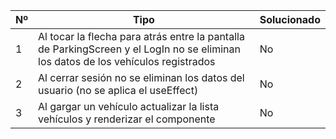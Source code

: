 |Nº|Tipo|Solucionado|
|-|-|-|
|1|Al tocar la flecha para atrás entre la pantalla de ParkingScreen y el LogIn no se eliminan los datos de los vehículos registrados|No|
|2|Al cerrar sesión no se eliminan los datos del usuario (no se aplica el useEffect)|No|
|3|Al gargar un vehículo actualizar la lista vehículos y renderizar el componente|No|